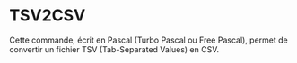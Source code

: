 # TSV2CSV
Cette commande, écrit en Pascal (Turbo Pascal ou Free Pascal), permet de convertir un fichier TSV (Tab-Separated Values) en CSV.
